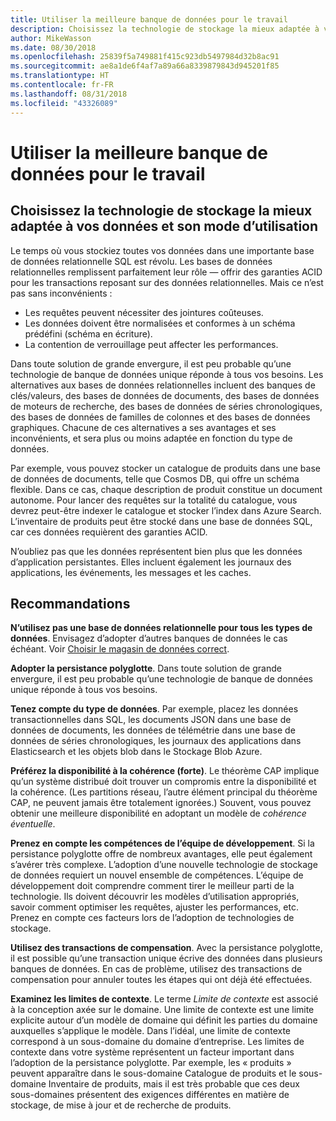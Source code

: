 ```yaml
---
title: Utiliser la meilleure banque de données pour le travail
description: Choisissez la technologie de stockage la mieux adaptée à vos données et son mode d’utilisation
author: MikeWasson
ms.date: 08/30/2018
ms.openlocfilehash: 25839f5a749881f415c923db5497984d32b8ac91
ms.sourcegitcommit: ae8a1de6f4af7a89a66a8339879843d945201f85
ms.translationtype: HT
ms.contentlocale: fr-FR
ms.lasthandoff: 08/31/2018
ms.locfileid: "43326089"
---
```

# <a name="use-the-best-data-store-for-the-job"></a>Utiliser la meilleure banque de données pour le travail

## <a name="pick-the-storage-technology-that-is-the-best-fit-for-your-data-and-how-it-will-be-used"></a>Choisissez la technologie de stockage la mieux adaptée à vos données et son mode d’utilisation

Le temps où vous stockiez toutes vos données dans une importante base de données relationnelle SQL est révolu. Les bases de données relationnelles remplissent parfaitement leur rôle &mdash; offrir des garanties ACID pour les transactions reposant sur des données relationnelles. Mais ce n’est pas sans inconvénients :

- Les requêtes peuvent nécessiter des jointures coûteuses.
- Les données doivent être normalisées et conformes à un schéma prédéfini (schéma en écriture).
- La contention de verrouillage peut affecter les performances.

Dans toute solution de grande envergure, il est peu probable qu’une technologie de banque de données unique réponde à tous vos besoins. Les alternatives aux bases de données relationnelles incluent des banques de clés/valeurs, des bases de données de documents, des bases de données de moteurs de recherche, des bases de données de séries chronologiques, des bases de données de familles de colonnes et des bases de données graphiques. Chacune de ces alternatives a ses avantages et ses inconvénients, et sera plus ou moins adaptée en fonction du type de données. 

Par exemple, vous pouvez stocker un catalogue de produits dans une base de données de documents, telle que Cosmos DB, qui offre un schéma flexible. Dans ce cas, chaque description de produit constitue un document autonome. Pour lancer des requêtes sur la totalité du catalogue, vous devrez peut-être indexer le catalogue et stocker l’index dans Azure Search. L’inventaire de produits peut être stocké dans une base de données SQL, car ces données requièrent des garanties ACID.

N’oubliez pas que les données représentent bien plus que les données d’application persistantes. Elles incluent également les journaux des applications, les événements, les messages et les caches.

## <a name="recommendations"></a>Recommandations

**N’utilisez pas une base de données relationnelle pour tous les types de données**. Envisagez d’adopter d’autres banques de données le cas échéant. Voir [Choisir le magasin de données correct][data-store-overview].

**Adopter la persistance polyglotte**. Dans toute solution de grande envergure, il est peu probable qu’une technologie de banque de données unique réponde à tous vos besoins. 

**Tenez compte du type de données**. Par exemple, placez les données transactionnelles dans SQL, les documents JSON dans une base de données de documents, les données de télémétrie dans une base de données de séries chronologiques, les journaux des applications dans Elasticsearch et les objets blob dans le Stockage Blob Azure.

**Préférez la disponibilité à la cohérence (forte)**. Le théorème CAP implique qu’un système distribué doit trouver un compromis entre la disponibilité et la cohérence. (Les partitions réseau, l’autre élément principal du théorème CAP, ne peuvent jamais être totalement ignorées.) Souvent, vous pouvez obtenir une meilleure disponibilité en adoptant un modèle de *cohérence éventuelle*. 

**Prenez en compte les compétences de l’équipe de développement**. Si la persistance polyglotte offre de nombreux avantages, elle peut également s’avérer très complexe. L’adoption d’une nouvelle technologie de stockage de données requiert un nouvel ensemble de compétences. L’équipe de développement doit comprendre comment tirer le meilleur parti de la technologie. Ils doivent découvrir les modèles d’utilisation appropriés, savoir comment optimiser les requêtes, ajuster les performances, etc. Prenez en compte ces facteurs lors de l’adoption de technologies de stockage. 

**Utilisez des transactions de compensation**. Avec la persistance polyglotte, il est possible qu’une transaction unique écrive des données dans plusieurs banques de données. En cas de problème, utilisez des transactions de compensation pour annuler toutes les étapes qui ont déjà été effectuées.

**Examinez les limites de contexte**. Le terme *Limite de contexte* est associé à la conception axée sur le domaine. Une limite de contexte est une limite explicite autour d’un modèle de domaine qui définit les parties du domaine auxquelles s’applique le modèle. Dans l’idéal, une limite de contexte correspond à un sous-domaine du domaine d’entreprise. Les limites de contexte dans votre système représentent un facteur important dans l’adoption de la persistance polyglotte. Par exemple, les « produits » peuvent apparaître dans le sous-domaine Catalogue de produits et le sous-domaine Inventaire de produits, mais il est très probable que ces deux sous-domaines présentent des exigences différentes en matière de stockage, de mise à jour et de recherche de produits.

[data-store-overview]: ../technology-choices/data-store-overview.md